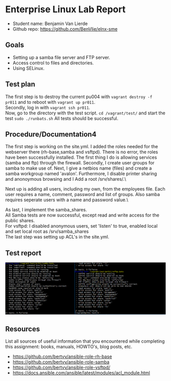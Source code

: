 # Enterprise Linux Lab Report

- Student name: Benjamin Van Lierde
- Github repo: <https://github.com/BenVlie/elnx-sme>

## Goals
- Setting up a samba file server and FTP server.
- Access control to files and directories.
- Using SELinux.
## Test plan

The first step is to destroy the current pu004 with ```vagrant destroy -f pr011``` and to reboot with ```vagrant up pr011```.\
Secondly, log in with ```vagrant ssh pr011```.\
Now, go to the directory with the test script. ```cd /vagrant/test/``` and start the test ```sudo ./runbats.sh```
All tests should be successful.

## Procedure/Documentation4

The first step is working on the site.yml. I added the roles needed for the webserver there (rh-base,samba and vsftpd).
There is no error, the roles have been successfully installed.
The first thing I do is allowing services (samba and ftp) through the firewall. Secondly, I create user groups for samba to make use of. Next, I give a netbios name (files) and create a samba workgroup named 'avalon'. Furthermore, I disable printer sharing and anonoymous browsing and I Add a root /srv/shares/.\

Next up is adding all users, including my own, from the employees file. Each user requires a name, comment, password and list of groups. Also samba requires seperate users with a name and password value.\

As last, I implement the samba_shares.\
All Samba tests are now successful, except read and write access for the public shares.
\
For vsftpd: I disabled anonymous users, set 'listen' to true, enabled local and set local root as /srv/samba_shares\
The last step was setting up ACL's in the site.yml.


## Test report

![testrapport-03](https://github.com/BenVlie/elnx-sme/blob/master/report/images/03-testrapport.png)


## Resources

List all sources of useful information that you encountered while completing this assignment: books, manuals, HOWTO's, blog posts, etc.
- https://github.com/bertvv/ansible-role-rh-base
- https://github.com/bertvv/ansible-role-samba
- https://github.com/bertvv/ansible-role-vsftpd/
- https://docs.ansible.com/ansible/latest/modules/acl_module.html
